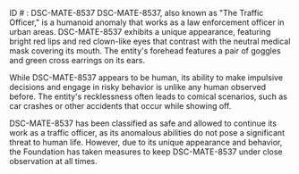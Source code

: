 ID # : DSC-MATE-8537
DSC-MATE-8537, also known as "The Traffic Officer," is a humanoid anomaly that works as a law enforcement officer in urban areas. DSC-MATE-8537 exhibits a unique appearance, featuring bright red lips and red clown-like eyes that contrast with the neutral medical mask covering its mouth. The entity's forehead features a pair of goggles and green cross earrings on its ears. 

While DSC-MATE-8537 appears to be human, its ability to make impulsive decisions and engage in risky behavior is unlike any human observed before. The entity's recklessness often leads to comical scenarios, such as car crashes or other accidents that occur while showing off. 

DSC-MATE-8537 has been classified as safe and allowed to continue its work as a traffic officer, as its anomalous abilities do not pose a significant threat to human life. However, due to its unique appearance and behavior, the Foundation has taken measures to keep DSC-MATE-8537 under close observation at all times.